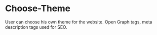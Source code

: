# Choose-Theme
User can choose his own theme for the website.
Open Graph tags, meta description tags used for SEO.
